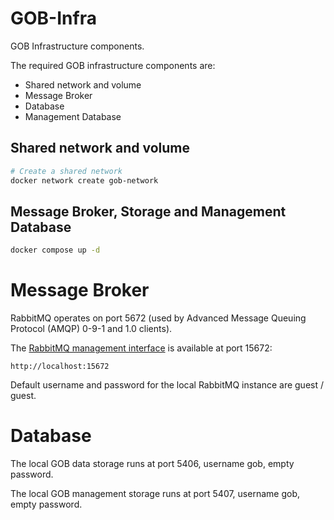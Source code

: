 # GOB-Infra

GOB Infrastructure components.

The required GOB infrastructure components are:
- Shared network and volume
- Message Broker
- Database
- Management Database

## Shared network and volume

```bash
# Create a shared network
docker network create gob-network
```

## Message Broker, Storage and Management Database

```bash
docker compose up -d
```

# Message Broker

RabbitMQ operates on port 5672 (used by Advanced Message Queuing Protocol (AMQP) 0-9-1 and 1.0 clients).

The [RabbitMQ management interface](https://www.rabbitmq.com/management.html) is available at port 15672:

    http://localhost:15672

Default username and password for the local RabbitMQ instance are guest / guest.

# Database

The local GOB data storage runs at port 5406, username gob, empty password.

The local GOB management storage runs at port 5407, username gob, empty password.
